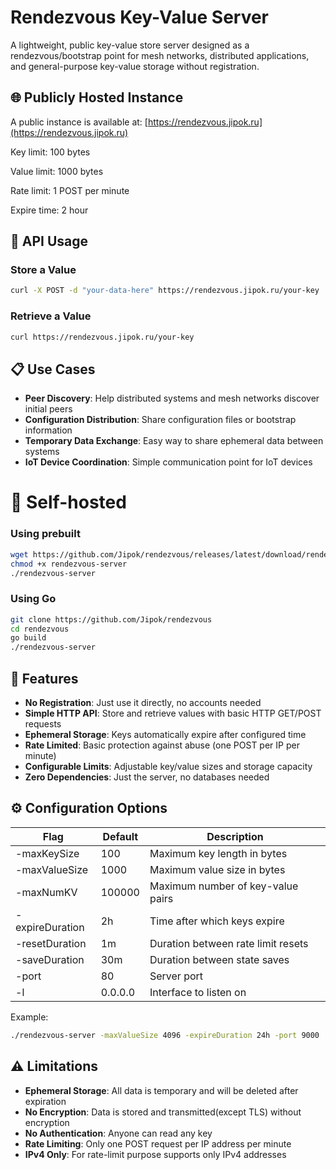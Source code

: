 # Rendezvous Key-Value Server

A lightweight, public key-value store server designed as a rendezvous/bootstrap point for mesh networks, distributed applications, and general-purpose key-value storage without registration.

## 🌐 Publicly Hosted Instance

A public instance is available at: [https://rendezvous.jipok.ru](https://rendezvous.jipok.ru)

Key limit: 100 bytes

Value limit: 1000 bytes

Rate limit: 1 POST per minute

Expire time: 2 hour

## 🚀 API Usage

### Store a Value

```bash
curl -X POST -d "your-data-here" https://rendezvous.jipok.ru/your-key
```

### Retrieve a Value

```bash
curl https://rendezvous.jipok.ru/your-key
```

## 📋 Use Cases

- **Peer Discovery**: Help distributed systems and mesh networks discover initial peers
- **Configuration Distribution**: Share configuration files or bootstrap information
- **Temporary Data Exchange**: Easy way to share ephemeral data between systems
- **IoT Device Coordination**: Simple communication point for IoT devices

# 🔧 Self-hosted

### Using prebuilt

```bash
wget https://github.com/Jipok/rendezvous/releases/latest/download/rendezvous-server
chmod +x rendezvous-server
./rendezvous-server
```

### Using Go

```bash
git clone https://github.com/Jipok/rendezvous
cd rendezvous
go build
./rendezvous-server
```

## 🔑 Features

- **No Registration**: Just use it directly, no accounts needed
- **Simple HTTP API**: Store and retrieve values with basic HTTP GET/POST requests
- **Ephemeral Storage**: Keys automatically expire after configured time
- **Rate Limited**: Basic protection against abuse (one POST per IP per minute)
- **Configurable Limits**: Adjustable key/value sizes and storage capacity
- **Zero Dependencies**: Just the server, no databases needed


## ⚙️ Configuration Options

| Flag            | Default        | Description                                  |
|-----------------|----------------|----------------------------------------------|
| -maxKeySize     | 100            | Maximum key length in bytes                  |
| -maxValueSize   | 1000           | Maximum value size in bytes                  |
| -maxNumKV       | 100000         | Maximum number of key-value pairs            |
| -expireDuration | 2h             | Time after which keys expire                 |
| -resetDuration  | 1m             | Duration between rate limit resets           |
| -saveDuration   | 30m            | Duration between state saves                 |
| -port           | 80             | Server port                                  |
| -l              | 0.0.0.0        | Interface to listen on                       |

Example:

```bash
./rendezvous-server -maxValueSize 4096 -expireDuration 24h -port 9000
```

## ⚠️ Limitations

- **Ephemeral Storage**: All data is temporary and will be deleted after expiration
- **No Encryption**: Data is stored and transmitted(except TLS) without encryption
- **No Authentication**: Anyone can read any key
- **Rate Limiting**: Only one POST request per IP address per minute
- **IPv4 Only**: For rate-limit purpose supports only IPv4 addresses
